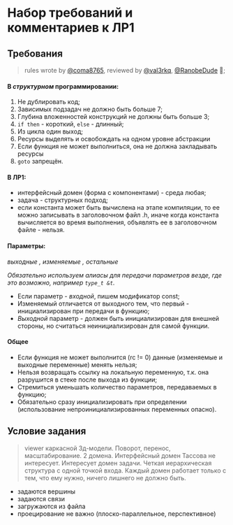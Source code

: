 # Набор требований и комментариев к ЛР1

## Требования
> rules wrote by [@coma8765](https://github.com/coma8765), reviewed by [@val3rkq](https://github.com/val3rkq), [@RanobeDude](https://github.com/RanobeDude) 🍰;


#### В *структурном* программировании:
1. Не дублировать код;
2. Зависимых подзадач не должно быть больше 7;
3. Глубина вложенностей конструкций не должны быть больше 3;
4. `if then` - короткий, `else` - длинный;
5. Из цикла один выход;
6. Ресурсы выделять и освобождать на одном уровне абстракции
7. Если функция не может выполниться, она не должна закладывать ресурсы
8. `goto` запрещён.

#### В ЛР1:
- интерфейсный домен (форма с компонентами) - среда любая;
- задача - структурных подход;
- если константа может быть вычислена на этапе компиляции, то ее можно записывать в заголовочном файл .h, иначе когда константа вычисляется во время выполнения, объявлять ее в заголовочном файле - нельзя.

#### Параметры:
_выходные , изменяемые , остальные_

*Обязательно используем алиасы для передачи параметров везде, где это возможно, например `type_t &t`.*

- Если параметр - *входной*, пишем модификатор const;
- Изменяемый отличается от выходного тем, что первый - инициализирован при передачи в функцию;
- *Выходной* параметр - должен быть инициализирован для внешней стороны, но считаться неинициализирован для самой функции.
 
#### Общее
- Если функция не может выполнится (rc != 0) данные (изменяемые и выходные переменные) менять нельзя;
- Нельзя возвращать ссылку на локальную переменную, т.к. она разрушится в стеке после выхода из функции;
- Стремиться уменьшать количество параметров, передаваемых в функцию;
- Обязательно сразу инициализировать при определении (использование непроинициализированных переменных опасно).

## Условие задания
> viewer каркасной 3д-модели.
> Поворот, перенос, масштабирование. 2 домена.
> Интерфейсный домен Тассова не интересует.
> Интересует домен задачи. Четкая иерархическая структура с одной точкой входа.
> Каждый домен работает только с тем, что ему нужно, ничего лишнего не должно быть.

- задаются вершины
- задаются связи
- загружаются из файла
- проецирование не важно (плоско-параллельное, перспективное)
